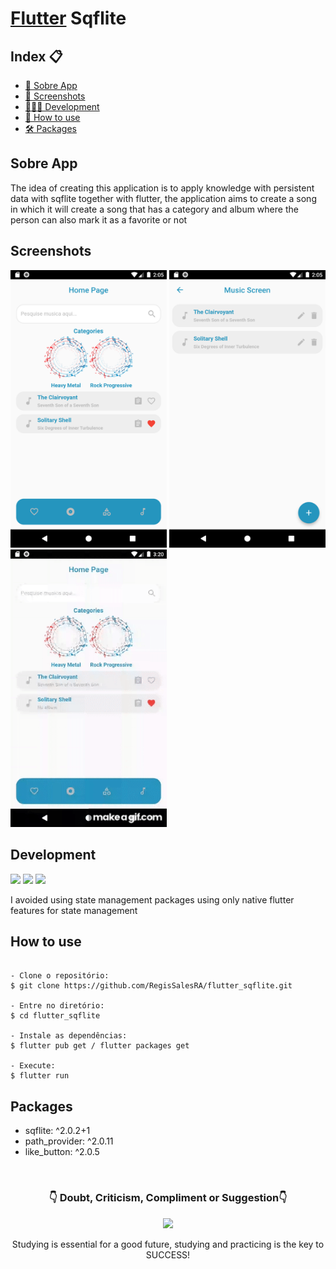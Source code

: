 
# [Flutter][] Sqflite
[Flutter]: https://docs.flutter.dev/


<h2>Index 📋</h2>

   <p>

   - [📖 Sobre App](#About-App)
   - [📱 Screenshots](#Screenshots)
   - [👨🏽‍💻 Development](#Development)
   - [📲 How to use](#How-to-use)
   - [🛠 Packages](#Packages)

   </p>

<h2>Sobre App</h2>

<p>
The idea of creating this application is to apply knowledge with persistent data with sqflite together with flutter, the application aims to create a song in which it will create a song that has a category and album where the person can also mark it as a favorite or not
</p>

<h2>Screenshots</h2>

<img src="https://github.com/RegisSalesRA/flutter_sqflite/blob/master/assets/readme/home_screen.png" width="250"> <img src="https://github.com/RegisSalesRA/flutter_sqflite/blob/master/assets/readme/music_screen.png" width="250"> <img src="https://github.com/RegisSalesRA/flutter_sqflite/blob/master/assets/readme/gif.gif" width="250"> 

<p>
</p>

<h2>Development</h2>

<img src="https://img.shields.io/badge/Flutter Version-3.3.2-blue"> <img src="https://img.shields.io/badge/Dart Version-2.18.1-blueviolet"> <img src="https://img.shields.io/badge/JDK version-11.0.16-yellowgreen">
 
<p>
I avoided using state management packages using only native flutter features for state management
</p>


<h2>How to use</h2>
<p>

```

- Clone o repositório:
$ git clone https://github.com/RegisSalesRA/flutter_sqflite.git

- Entre no diretório:
$ cd flutter_sqflite

- Instale as dependências:
$ flutter pub get / flutter packages get

- Execute:
$ flutter run

```

</p>
 
<p>
<h2>Packages</h2>
<p>

-  sqflite: ^2.0.2+1
-  path_provider: ^2.0.11
-  like_button: ^2.0.5

</br>

<p align="center">
<h3 align="center">👇 Doubt, Criticism, Compliment or Suggestion👇</h3> 
  </p>
  <p align="center">
  <a href="https://www.linkedin.com/in/regisrommel/" target="_blank"><img src="https://img.shields.io/badge/-LinkedIn-%230077B5?style=for-the-badge&logo=linkedin&logoColor=white" target="_blank">
  </a> 
</p>
<p align="center">
 Studying is essential for a good future, studying and practicing is the key to SUCCESS!
</p>
